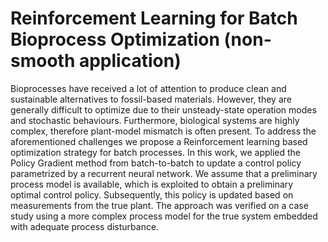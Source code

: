 # Reinforcement Learning for Batch Bioprocess Optimization (non-smooth application)


Bioprocesses have received a lot of attention to produce clean and sustainable alternatives to fossil-based materials. However, they are generally difficult to optimize due to their unsteady-state operation modes and stochastic behaviours. Furthermore, biological systems are highly complex, therefore plant-model mismatch is often present. To address the aforementioned challenges we propose a Reinforcement learning based optimization strategy for batch processes. In this work, we applied the Policy Gradient method from batch-to-batch to update a control policy parametrized by a recurrent neural network. We assume that a preliminary process model is available, which is exploited to obtain a preliminary optimal control policy. Subsequently, this policy is updated based on measurements from the true plant. The approach was verified on a case study using a more complex process model for the true system embedded with adequate process disturbance. 

